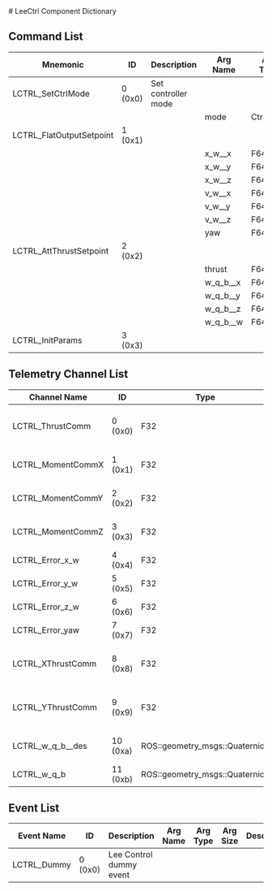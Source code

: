<title>LeeCtrl Component Dictionary</title>
# LeeCtrl Component Dictionary


## Command List

|Mnemonic|ID|Description|Arg Name|Arg Type|Comment
|---|---|---|---|---|---|
|LCTRL_SetCtrlMode|0 (0x0)|Set controller mode| | |   
| | | |mode|CtrlMode||                    
|LCTRL_FlatOutputSetpoint|1 (0x1)|| | |   
| | | |x_w__x|F64||                    
| | | |x_w__y|F64||                    
| | | |x_w__z|F64||                    
| | | |v_w__x|F64||                    
| | | |v_w__y|F64||                    
| | | |v_w__z|F64||                    
| | | |yaw|F64||                    
|LCTRL_AttThrustSetpoint|2 (0x2)|| | |   
| | | |thrust|F64||                    
| | | |w_q_b__x|F64||                    
| | | |w_q_b__y|F64||                    
| | | |w_q_b__z|F64||                    
| | | |w_q_b__w|F64||                    
|LCTRL_InitParams|3 (0x3)|| | |   

## Telemetry Channel List

|Channel Name|ID|Type|Description|
|---|---|---|---|
|LCTRL_ThrustComm|0 (0x0)|F32|Lee Control commanded body axis thrust|
|LCTRL_MomentCommX|1 (0x1)|F32|Lee Control commanded moment in x|
|LCTRL_MomentCommY|2 (0x2)|F32|Lee Control commanded moment in y|
|LCTRL_MomentCommZ|3 (0x3)|F32|Lee Control commanded moment in z|
|LCTRL_Error_x_w|4 (0x4)|F32|Lee Control x error|
|LCTRL_Error_y_w|5 (0x5)|F32|Lee Control y error|
|LCTRL_Error_z_w|6 (0x6)|F32|Lee Control z error|
|LCTRL_Error_yaw|7 (0x7)|F32|Lee Control yaw error|
|LCTRL_XThrustComm|8 (0x8)|F32|Lee Control commanded thrust in x direction|
|LCTRL_YThrustComm|9 (0x9)|F32|Lee Control commanded thrust in x direction|
|LCTRL_w_q_b__des|10 (0xa)|ROS::geometry_msgs::Quaternion|Lee Control desired orientation|
|LCTRL_w_q_b|11 (0xb)|ROS::geometry_msgs::Quaternion|Lee Control orientation|

## Event List

|Event Name|ID|Description|Arg Name|Arg Type|Arg Size|Description
|---|---|---|---|---|---|---|
|LCTRL_Dummy|0 (0x0)|Lee Control dummy event| | | | |
